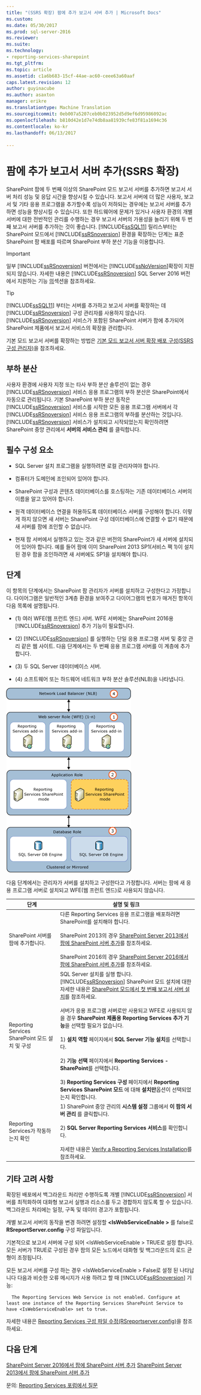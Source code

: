 ```yaml
---
title: "(SSRS 확장) 팜에 추가 보고서 서버 추가 | Microsoft Docs"
ms.custom: 
ms.date: 05/30/2017
ms.prod: sql-server-2016
ms.reviewer: 
ms.suite: 
ms.technology:
- reporting-services-sharepoint
ms.tgt_pltfrm: 
ms.topic: article
ms.assetid: c1a6b683-15cf-44ae-ac60-ceee63a60aaf
caps.latest.revision: 12
author: guyinacube
ms.author: asaxton
manager: erikre
ms.translationtype: Machine Translation
ms.sourcegitcommit: 0eb007a5207ceb0b023952d5d9ef6d95986092ac
ms.openlocfilehash: b810d42e1d7e74db8aa81939cfe83f81a1694c36
ms.contentlocale: ko-kr
ms.lasthandoff: 06/13/2017

---
```


# <a name="add-an-additional-report-server-to-a-farm-ssrs-scale-out"></a>팜에 추가 보고서 서버 추가(SSRS 확장)

  SharePoint 팜에 두 번째 이상의 SharePoint 모드 보고서 서버를 추가하면 보고서 서버 처리 성능 및 응답 시간을 향상시킬 수 있습니다. 보고서 서버에 더 많은 사용자, 보고서 및 기타 응용 프로그램을 추가할수록 성능이 저하되는 경우에는 보고서 서버를 추가하면 성능을 향상시킬 수 있습니다. 또한 하드웨어에 문제가 있거나 사용자 환경의 개별 서버에 대한 전반적인 관리를 수행하는 경우 보고서 서버의 가용성을 늘리기 위해 두 번째 보고서 서버를 추가하는 것이 좋습니다. [!INCLUDE[ssSQL11](../../includes/sssql11-md.md)] 릴리스부터는 SharePoint 모드에서 [!INCLUDE[ssRSnoversion](../../includes/ssrsnoversion-md.md)] 환경을 확장하는 단계는 표준 SharePoint 팜 배포를 따르며 SharePoint 부하 분산 기능을 이용합니다.  
  
> [!IMPORTANT]  
>  일부 [!INCLUDE[ssRSnoversion](../../includes/ssrsnoversion-md.md)] 버전에서는 [!INCLUDE[ssNoVersion](../../includes/ssnoversion-md.md)]확장이 지원되지 않습니다. 자세한 내용은 [!INCLUDE[ssRSnoversion](../../includes/ssrsnoversion-md.md)] SQL Server 2016 버전에서 지원하는 기능 [의](~/sql-server/editions-and-supported-features-for-sql-server-2016.md)섹션을 참조하세요.  
  
> [!TIP]  
>  [!INCLUDE[ssSQL11](../../includes/sssql11-md.md)] 부터는 서버를 추가하고 보고서 서버를 확장하는 데 [!INCLUDE[ssRSnoversion](../../includes/ssrsnoversion-md.md)] 구성 관리자를 사용하지 않습니다. [!INCLUDE[ssRSnoversion](../../includes/ssrsnoversion-md.md)] 서비스가 포함된 SharePoint 서버가 팜에 추가되어 SharePoint 제품에서 보고서 서비스의 확장을 관리합니다.  
  
 기본 모드 보고서 서버를 확장하는 방법은 [기본 모드 보고서 서버 확장 배포 구성&#40;SSRS 구성 관리자&#41;](../../reporting-services/install-windows/configure-a-native-mode-report-server-scale-out-deployment.md)을 참조하세요.  
  
##  <a name="bkmk_loadbalancing"></a> 부하 분산  
 사용자 환경에 사용자 지정 또는 타사 부하 분산 솔루션이 없는 경우 [!INCLUDE[ssRSnoversion](../../includes/ssrsnoversion-md.md)] 서비스 응용 프로그램의 부하 분산은 SharePoint에서 자동으로 관리됩니다. 기본 SharePoint 부하 분산 동작은 [!INCLUDE[ssRSnoversion](../../includes/ssrsnoversion-md.md)] 서비스를 시작한 모든 응용 프로그램 서버에서 각 [!INCLUDE[ssRSnoversion](../../includes/ssrsnoversion-md.md)] 서비스 응용 프로그램의 부하를 분산하는 것입니다. [!INCLUDE[ssRSnoversion](../../includes/ssrsnoversion-md.md)] 서비스가 설치되고 시작되었는지 확인하려면 SharePoint 중앙 관리에서 **서버의 서비스 관리** 를 클릭합니다.  
  
##  <a name="bkmk_prerequisites"></a> 필수 구성 요소  
  
-   SQL Server 설치 프로그램을 실행하려면 로컬 관리자여야 합니다.  
  
-   컴퓨터가 도메인에 조인되어 있어야 합니다.  
  
-   SharePoint 구성과 콘텐츠 데이터베이스를 호스팅하는 기존 데이터베이스 서버의 이름을 알고 있어야 합니다.  
  
-   원격 데이터베이스 연결을 허용하도록 데이터베이스 서버를 구성해야 합니다.  이렇게 하지 않으면 새 서버는 SharePoint 구성 데이터베이스에 연결할 수 없기 때문에 새 서버를 팜에 조인할 수 없습니다.  
  
-   현재 팜 서버에서 실행하고 있는 것과 같은 버전의 SharePoint가 새 서버에 설치되어 있어야 합니다. 예를 들어 팜에 이미 SharePoint 2013 SP1(서비스 팩 1)이 설치된 경우 팜을 조인하려면 새 서버에도 SP1을 설치해야 합니다.  
  
##  <a name="bkmk_steps"></a> 단계  
 이 항목의 단계에서는 SharePoint 팜 관리자가 서버를 설치하고 구성한다고 가정합니다. 다이어그램은 일반적인 3계층 환경을 보여주고 다이어그램의 번호가 매겨진 항목이 다음 목록에 설명됩니다.  
  
-   (1) 여러 WFE(웹 프런트 엔드) 서버. WFE 서버에는 SharePoint 2016용 [!INCLUDE[ssRSnoversion](../../includes/ssrsnoversion-md.md)] 추가 기능이 필요합니다.  
  
-   (2) [!INCLUDE[ssRSnoversion](../../includes/ssrsnoversion-md.md)] 를 실행하는 단일 응용 프로그램 서버 및 중앙 관리 같은 웹 사이트. 다음 단계에서는 두 번째 응용 프로그램 서버를 이 계층에 추가합니다.  
  
-   (3) 두 SQL Server 데이터베이스 서버.  
  
-   (4) 소프트웨어 또는 하드웨어 네트워크 부하 분산 솔루션(NLB)을 나타냅니다.  
  
 ![Reporting Services 응용 프로그램 서버 추가](../../reporting-services/install-windows/media/rs-sharepointscale.gif "Reporting Services 응용 프로그램 서버 추가")  
  
 다음 단계에서는 관리자가 서버를 설치하고 구성한다고 가정합니다. 서버는 팜에 새 응용 프로그램 서버로 설치되고 WFE(웹 프런트 엔드)로 사용되지 않습니다.  
  
|단계|설명 및 링크|  
|----------|--------------------------|  
|SharePoint 서버를 팜에 추가합니다.|다른 Reporting Services 응용 프로그램을 배포하려면 SharePoint를 설치해야 합니다.<br/><br/>SharePoint 2013의 경우 [SharePoint Server 2013에서 팜에 SharePoint 서버 추가](https://technet.microsoft.com/library/cc261752(v=office.15).aspx)를 참조하세요.<br/><br/>SharePoint 2016의 경우 [SharePoint Server 2016에서 팜에 SharePoint 서버 추가](https://technet.microsoft.com/library/cc261752(v=office.16).aspx)를 참조하세요.|  
|Reporting Services SharePoint 모드 설치 및 구성|SQL Server 설치를 실행 합니다. [!INCLUDE[ssRSnoversion](../../includes/ssrsnoversion-md.md)] SharePoint 모드 설치에 대한 자세한 내용은 [SharePoint 모드에서 첫 번째 보고서 서버 설치](http://msdn.microsoft.com/en-us/b29d0f45-0068-4c84-bd7e-5b8a9cd1b538)를 참조하세요.<br /><br /> 서버가 응용 프로그램 서버로만 사용되고 WFE로 사용되지 않을 경우 **SharePoint 제품용 Reporting Services 추가 기능**을 선택할 필요가 없습니다.<br /><br /> 1) **설치 역할** 페이지에서 **SQL Server 기능 설치**를 선택합니다.<br /><br /> 2) **기능 선택** 페이지에서 **Reporting Services - SharePoint**를 선택합니다.<br /><br /> 3) **Reporting Services 구성**  페이지에서 **Reporting Services SharePoint 모드** 에 대해 **설치만**옵션이 선택되었는지 확인합니다.|  
|Reporting Services가 작동하는지 확인|1) SharePoint 중앙 관리의 **시스템 설정** 그룹에서 **이 팜의 서버 관리** 를 클릭합니다.<br /><br /> 2) **SQL Server Reporting Services 서비스**를 확인합니다.<br /><br />자세한 내용은 [Verify a Reporting Services Installation](../../reporting-services/install-windows/verify-a-reporting-services-installation.md)를 참조하세요.|  
  
##  <a name="bkmk_additional"></a> 기타 고려 사항  
 확장된 배포에서 백그라운드 처리만 수행하도록 개별 [!INCLUDE[ssRSnoversion](../../includes/ssrsnoversion-md.md)] 서버를 최적화하여 대화형 보고서 실행과 리소스를 두고 경합하지 않도록 할 수 있습니다. 백그라운드 처리에는 일정, 구독 및 데이터 경고가 포함됩니다.  
  
 개별 보고서 서버의 동작을 변경 하려면 설정할  **\<IsWebServiceEnable >** 를 false로 **RSreportServer.config** 구성 파일입니다.  
  
 기본적으로 보고서 서버에 구성 되어 \<IsWebServiceEnable > TRUE로 설정 합니다. 모든 서버가 TRUE로 구성된 경우 팜의 모든 노드에서 대화형 및 백그라운드의 로드 균형이 조정됩니다.  
  
 모든 보고서 서버를 구성 하는 경우 \<IsWebServiceEnable > False로 설정 된 나타납니다 다음과 비슷한 오류 메시지가 사용 하려고 할 때 [!INCLUDE[ssRSnoversion](../../includes/ssrsnoversion-md.md)] 기능:  
  
      The Reporting Services Web Service is not enabled. Configure at least one instance of the Reporting Services SharePoint Service to have <IsWebServiceEnable> set to true. 
 
 자세한 내용은 [Reporting Services 구성 파일 수정&#40;RSreportserver.config&#41;](../../reporting-services/report-server/modify-a-reporting-services-configuration-file-rsreportserver-config.md)을 참조하세요.  

## <a name="next-steps"></a>다음 단계

[SharePoint Server 2016에서 팜에 SharePoint 서버 추가](https://technet.microsoft.com/library/cc261752(v=office.16).aspx)  
[SharePoint Server 2013에서 팜에 SharePoint 서버 추가](https://technet.microsoft.com/library/cc261752(v=office.15).aspx)

문의: [Reporting Services 포럼에서 질문](http://go.microsoft.com/fwlink/?LinkId=620231)
